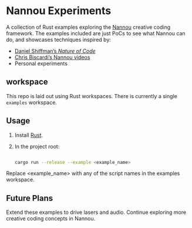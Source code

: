 # Nannou Experiments

A collection of Rust examples exploring the [Nannou](https://nannou.cc/) creative coding framework. The examples included are just PoCs to see what Nannou can do, and showcases techniques inspired by:

- [Daniel Shiffman’s _Nature of Code_](https://github.com/nannou-org/nannou/tree/master/examples/nature_of_code)
- [Chris Biscardi’s Nannou videos](https://www.youtube.com/c/ChrisBiscardi)
- Personal experiments

## workspace

This repo is laid out using Rust workspaces. There is currently a single `examples` workspace.

## Usage

1. Install [Rust](https://www.rust-lang.org/tools/install).
2. In the project root:

   ```bash
   
   cargo run --release --example <example_name>

Replace <example_name> with any of the script names in the examples workspace.

## Future Plans

Extend these examples to drive lasers and audio. Continue exploring more creative coding concepts in Nannou.
